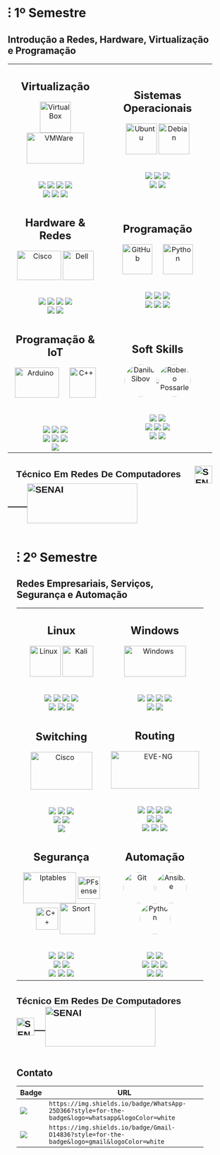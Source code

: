 <!DOCTYPE html>
<html>
<head>
</head>
<body>
  <div style="max-width: 100%; padding: 0 20px;">
<h1>⁝ 1º Semestre</h1>
<h2>Introdução a Redes, Hardware, Virtualização e Programação</h2>
<body>
<table>
  <tr>
    <td align="center" >
      <h2>Virtualização</h2>
      <a>
        <img align="center" alt="Virtual Box" height="70" width="70" src="https://www.vectorlogo.zone/logos/virtualbox/virtualbox-icon.svg" />
      </a>
      <a>
        <img align="center" alt="VMWare" height="70" width="130" src="https://vectorwiki.com/images/WP5h6__vmware.svg" />
      </a>
      <br>
      <br><br>
      <img src="https://img.shields.io/badge/Instala%C3%A7%C3%A3o-E06661?logoColor=white&style=for-the-badge">
      <img src="https://img.shields.io/badge/Configuração-E06661?logoColor=white&style=for-the-badge">
      <img src="https://img.shields.io/badge/RAID-E06661?logoColor=white&style=for-the-badge">
      <img src="https://img.shields.io/badge/Conectividade-E06661?logoColor=white&style=for-the-badge">
     <br>
      <img src="https://img.shields.io/badge/Domínios-CA0100?logoColor=white&style=for-the-badge">
      <img src="https://img.shields.io/badge/Compartilhamento-CA0100?logoColor=white&style=for-the-badge">
      <img src="https://img.shields.io/badge/Backup-CA0100?logoColor=white&style=for-the-badge">
    </td>
    <td align="center">
      <h2>Sistemas Operacionais</h2>
      <a>
        <img align="center" alt="Ubuntu" height="70" width="70" src="https://www.vectorlogo.zone/logos/ubuntu/ubuntu-icon.svg">
      </a>
      <a>
        <img align="center" alt="Debian" height="70" width="70" src="https://www.vectorlogo.zone/logos/debian/debian-icon.svg">
      </a>
      <br>
      <br><br>
      <img src="https://img.shields.io/badge/Bare Metal-E06661?logoColor=white&style=for-the-badge">
      <img src="https://img.shields.io/badge/Baseado em SO-E06661?logoColor=white&style=for-the-badge">
      <img src="https://img.shields.io/badge/Instalação-E06661?logoColor=white&style=for-the-badge">
      <br>
      <img src="https://img.shields.io/badge/Configuração-CA0100?logoColor=white&style=for-the-badge">
      <img src="https://img.shields.io/badge/Simulação de Ambientes-CA0100?logoColor=white&style=for-the-badge">
    </td>
  </tr>
  <tr>
    <td align="center">
      <h2>Hardware & Redes</h2>
        <img align="center" alt="Cisco" height="66" width="100" src="https://www.vectorlogo.zone/logos/cisco/cisco-ar21.svg" />
        <img align="center" alt="Dell" height="66" width="70" src="https://www.vectorlogo.zone/logos/dell/dell-icon.svg" />
      </a>
      <br>
      <br><br>
      <img src="https://img.shields.io/badge/Switching-6BA1EB?logoColor=black&style=for-the-badge">
      <img src="https://img.shields.io/badge/WiFi-6BA1EB?logoColor=black&style=for-the-badge">
      <img src="https://img.shields.io/badge/Infraestrutura-6BA1EB?logoColor=black&style=for-the-badge">
      <img src="https://img.shields.io/badge/Cabeamento-6BA1EB?logoColor=black&style=for-the-badge">
      <br>
      <img src="https://img.shields.io/badge/Modelos_OSI_&_TCP/IP-4671BC?logoColor=white&style=for-the-badge">
      <img src="https://img.shields.io/badge/Server_físico-4671BC?logoColor=white&style=for-the-badge">
    </td>
    <td align="center">
      <h2>Programação</h2>
      <a>
        <img align="center" alt="GitHub" height="68" width="68" src="https://www.vectorlogo.zone/logos/github/github-tile.svg" />
      ㅤ
      <a>
        <img align="center" alt="Python" height="68" width="68" src="https://www.vectorlogo.zone/logos/python/python-icon.svg" />
      </a>
      <br>
      <br><br>
      <img src="https://img.shields.io/badge/Lógica_de_Programação-F3D485?logoColor=black&style=for-the-badge">
      <img src="https://img.shields.io/badge/Funções-F3D485?logoColor=black&style=for-the-badge">
      <img src="https://img.shields.io/badge/GitHub-F3D485?logoColor=black&style=for-the-badge">
      <br>
      <img src="https://img.shields.io/badge/Python-F3D485?logoColor=black&style=for-the-badge">
      <img src="https://img.shields.io/badge/VS Code-F3D485?logoColor=black&style=for-the-badge">
      <img src="https://img.shields.io/badge/Função-F3D485?logoColor=black&style=for-the-badge">
    </td>
  </tr>
  <tr>
    <td align="center">
      <h2>Programação & IoT</h2>
      <a>
        <img align="center" alt="Arduino" height="68" width="100" src="https://upload.wikimedia.org/wikipedia/commons/thumb/8/87/Arduino_Logo.svg/2560px-Arduino_Logo.svg.png"/>
        ㅤ
        <img align="center" alt="C++" height="68" width="60" src="https://upload.wikimedia.org/wikipedia/commons/thumb/1/18/ISO_C%2B%2B_Logo.svg/800px-ISO_C%2B%2B_Logo.svg.png"/>
        ㅤ
      </a>
      <br>
      <br><br>
     <img src="https://img.shields.io/badge/Fundamentos-79A2AE?logoColor=black&style=for-the-badge">
     <img src="https://img.shields.io/badge/Lógica de Programação-79A2AE?logoColor=black&style=for-the-badge">
      <img src="https://img.shields.io/badge/Bibliotecas-79A2AE?logoColor=black&style=for-the-badge">
      <br>
      <img src="https://img.shields.io/badge/Projetos Práticos-45818E?logoColor=white&style=for-the-badge">
     <img src="https://img.shields.io/badge/VS Code-45818E?logoColor=white&style=for-the-badge">
     <img src="https://img.shields.io/badge/Funçoes-45818E?logoColor=white&style=for-the-badge">
      <br>
      <img src="https://img.shields.io/badge/Variáveis-45818E?logoColor=white&style=for-the-badge">
    </td>
    <td align="center">
      <h2>Soft Skills</h2>
        <a href="https://www.linkedin.com/in/daniloluciano/">
        <img align="center" alt="Danilo Sibov" height="73" width="73" src="https://i.ibb.co/WsctYM7/z-XDujcqn-t-removebg-preview.png" style="border-radius: 50%;">
      </a>
      <a>
        <a href="https://www.linkedin.com/in/roberto-possarle/">
        <img align="center" alt="Roberto Possarle" height="73" width="73" src="https://i.ibb.co/PGsPNbz/Sy34sx4-D-t-removebg-preview-1.png" style="border-radius: 50%;">
      </a>
      <br>
      <br><br>
      <img src="https://img.shields.io/badge/Trabalho_em_equipe-C07A9E?logoColor=black&style=for-the-badge">
      <img src="https://img.shields.io/badge/Técnica de Apresentação-C07A9E?logoColor=black&style=for-the-badge">
     <br>
      <img src="https://img.shields.io/badge/Email-A54E79?logoColor=white&style=for-the-badge">
      <img src="https://img.shields.io/badge/LinkedIn-A54E79?logoColor=white&style=for-the-badge">
      <img src="https://img.shields.io/badge/Currículo_profissional-A54E79?logoColor=white&style=for-the-badge">
     <br>
      <img src="https://img.shields.io/badge/Relatório_técnico-C17BA0?logoColor=black&style=for-the-badge">
      <img src="https://img.shields.io/badge/Documentação-C17BA0?logoColor=black&style=for-the-badge">
    </td>
  </tr>
</table>
</body>
</html>
    <table>
<a>
<h2 style="font-family: 'Bodoni', sans-serif;">ㅤTécnico Em Redes De Computadores ㅤ
  <a href="https://github.com/FofuxoSibov/FofuxoSibov/blob/main/Readme2.md">
  <img align="center" alt="SENAI" height="40" width="40" src="https://icon-library.com/images/white-play-icon/white-play-icon-13.jpg"/>ㅤㅤ
  <img align="center" alt="SENAI" height="90" width="250" src="https://img.swapcard.com/?u=https%3A%2F%2Fcdn-api.swapcard.com%2Fpublic%2Fimages%2F7b8d017b016349088959c85e0b48fe9e.png&q=0.8&m=fit&w=400&h=200" />
</h2>
</a>
</table>

<!DOCTYPE html>
<html>
<head>
</head>
<body>
  <div style="max-width: 100%; padding: 0 20px;">
<h1>⁝ 2º Semestre</h1>
<h2>Redes Empresariais, Serviços, Segurança e Automação</h2>
<body>
<table>
  <tr>
    <td align="center" >
      <h2>Linux</h2>
      <a>
        <img align="center" alt="Linux" height="70" width="70" src="https://www.vectorlogo.zone/logos/debian/debian-icon.svg" />
        <img align="center" alt="Kali" height="70" width="70" src="https://camo.githubusercontent.com/00fda8888072880bf55510367297f6e1465da77a05673e8078dfba9de454c314/68747470733a2f2f7365656b6c6f676f2e636f6d2f696d616765732f4b2f6b616c692d6c696e75782d6c6f676f2d414544313831313836452d7365656b6c6f676f2e636f6d2e706e67" />
      </a>
      <br>
      <br><br>
      <img src="https://img.shields.io/badge/Serviços-E06661?logoColor=white&style=for-the-badge">
      <img src="https://img.shields.io/badge/DHCP-E06661?logoColor=white&style=for-the-badge">
      <img src="https://img.shields.io/badge/DNS-E06661?logoColor=white&style=for-the-badge">
      <img src="https://img.shields.io/badge/Web Apache-E06661?logoColor=white&style=for-the-badge">
     <br>
      <img src="https://img.shields.io/badge/HTTPS-CA0100?logoColor=white&style=for-the-badge">
      <img src="https://img.shields.io/badge/Herdening-CA0100?logoColor=white&style=for-the-badge">
      <img src="https://img.shields.io/badge/Docker-CA0100?logoColor=white&style=for-the-badge">
    </td>
    <td align="center">
      <h2>Windows</h2>
      <a>
        <img align="center" alt="Windows" height="70" width="140" src="https://logosmarcas.net/wp-content/uploads/2021/02/Windows-New-Logo.png">
      </a>
      <br>
      <br><br>
      <img src="https://img.shields.io/badge/Serviços-6BA1EB?logoColor=white&style=for-the-badge">
      <img src="https://img.shields.io/badge/Fire Sharing-6BA1EB?logoColor=white&style=for-the-badge">
      <img src="https://img.shields.io/badge/DNS-6BA1EB?logoColor=white&style=for-the-badge">
      <img src="https://img.shields.io/badge/Web IIS-6BA1EB?logoColor=white&style=for-the-badge">
      <br>
      <img src="https://img.shields.io/badge/Active Directory-4671BC?logoColor=white&style=for-the-badge">
      <img src="https://img.shields.io/badge/Grupo de Políticas-4671BC?logoColor=white&style=for-the-badge">
    </td>
  </tr>
  <tr>
    <td align="center">
      <h2>Switching</h2>
      <a>
        <img align="center" alt="Cisco" height="85" width="140" src="https://www.vectorlogo.zone/logos/cisco/cisco-ar21.svg" />
      </a>
      <br>
      <br><br>
      <img src="https://img.shields.io/badge/VLAN-6BA1EB?logoColor=black&style=for-the-badge">
      <img src="https://img.shields.io/badge/VTP-6BA1EB?logoColor=black&style=for-the-badge">
      <img src="https://img.shields.io/badge/EtherChannel-6BA1EB?logoColor=black&style=for-the-badge">
      <br>
      <img src="https://img.shields.io/badge/Spanning tree-4671BC?logoColor=white&style=for-the-badge">
      <img src="https://img.shields.io/badge/InterVlan-4671BC?logoColor=white&style=for-the-badge">
      <br>
      <img src="https://img.shields.io/badge/network-6BA1EB?logoColor=white&style=for-the-badge">
    </td>
    <td align="center">
      <h2>Routing</h2>
      <a href="#">
       <a>
        <img align="center" alt="EVE-NG" height="85" width="200" src="https://www.eve-ng.net/wp-content/uploads/2019/11/Logo_EVE_Color-1-e1573260071537.png" />
      </a>
      <br>
      <br><br>
      <img src="https://img.shields.io/badge/Access Lists-6BA1EB?logoColor=black&style=for-the-badge">
      <img src="https://img.shields.io/badge/IPV6-6BA1EB?logoColor=black&style=for-the-badge">
      <img src="https://img.shields.io/badge/Túnel GRE-6BA1EB?logoColor=black&style=for-the-badge">
      <img src="https://img.shields.io/badge/VPN IPsec-6BA1EB?logoColor=black&style=for-the-badge">
      <br>
      <img src="https://img.shields.io/badge/Roteamento Estático-4671BC?logoColor=black&style=for-the-badge">
      <img src="https://img.shields.io/badge/Roteamento dinâmico-4671BC?logoColor=black&style=for-the-badge">
      <br>
      <img src="https://img.shields.io/badge/EIGRP-6BA1EB?logoColor=black&style=for-the-badge">
      <img src="https://img.shields.io/badge/OSPF-6BA1EB?logoColor=black&style=for-the-badge">
      <img src="https://img.shields.io/badge/BGP-6BA1EB?logoColor=black&style=for-the-badge">
    </td>
  </tr>
  <tr>
    <td align="center">
      <h2>Segurança</h2>
      <a>
        <img align="center" alt="Iptables" height="70" width="120" src="https://lucasvidelaine.files.wordpress.com/2020/07/iptables.png"/>
        <img align="center" alt="PFsense" height="50" width="50" src="https://wpcomputersolutions.com/wp-content/uploads/2018/07/pfsense-logo-e1534531558807.png"/>ㅤ
        <img align="center" alt="C++" height="50" width="50" src="https://iili.io/JqpBuCG.png" />
        <img align="center" alt="Snort" height="70" width="80" src="https://cdn.icon-icons.com/icons2/2699/PNG/512/snort_logo_icon_167980.png" />
      </a>
      <br>
      <br><br>
     <img src="https://img.shields.io/badge/Hashing-79A2AE?logoColor=black&style=for-the-badge">
     <img src="https://img.shields.io/badge/Quabra de senhas-79A2AE?logoColor=black&style=for-the-badge">
      <img src="https://img.shields.io/badge/Brute Force-79A2AE?logoColor=black&style=for-the-badge">
      <br>
      <img src="https://img.shields.io/badge/Firewall Stateless-45818E?logoColor=white&style=for-the-badge">
     <img src="https://img.shields.io/badge/Firewall Stateful-45818E?logoColor=white&style=for-the-badge">
      <br>
      <img src="https://img.shields.io/badge/Gerenciamento-79A2AE?logoColor=white&style=for-the-badge">
      <img src="https://img.shields.io/badge/Squid-79A2AE?logoColor=white&style=for-the-badge">
      <img src="https://img.shields.io/badge/Snort-79A2AE?logoColor=white&style=for-the-badge">
    </td>
    <td align="center">
      <h2>Automação</h2>
      <a>
        <img align="center" alt="Git" height="70" width="70" src="https://upload.wikimedia.org/wikipedia/commons/thumb/c/c3/Python-logo-notext.svg/1869px-Python-logo-notext.svg.png" style="border-radius: 50%;">     
        <img align="center" alt="Ansible" height="70" width="70" src="https://cdn.icon-icons.com/icons2/2389/PNG/512/ansible_logo_icon_145495.png" style="border-radius: 50%;">
        <img align="center" alt="Python" height="70" width="70" src="https://cdn-icons-png.flaticon.com/512/25/25231.png" style="border-radius: 50%;">
     </a>
      <br>
      <br><br>
      <img src="https://img.shields.io/badge/Automação de serviços-C17BA0?logoColor=white&style=for-the-badge">
      <img src="https://img.shields.io/badge/Integração-C17BA0?logoColor=white&style=for-the-badge">
      <br>
      <img src="https://img.shields.io/badge/Pipiline-A54E79?logoColor=white&style=for-the-badge">
      <img src="https://img.shields.io/badge/Programação-A54E79?logoColor=black&style=for-the-badge">
      <img src="https://img.shields.io/badge/Portfólio digital-A54E79?logoColor=black&style=for-the-badge">
      <br>
      <img src="https://img.shields.io/badge/Monitoramento-C17BA0?logoColor=black&style=for-the-badge">
      <img src="https://img.shields.io/badge/Planejamento de processos-C17BA0?logoColor=black&style=for-the-badge">
</td>
  </tr>
</table>
</body>
</html>
    <table>
<a>
<h2 style="font-family: 'Bodoni', sans-serif;">Técnico Em Redes De Computadores ㅤ
  <a href="https://github.com/FofuxoSibov/FofuxoSibov/blob/main/README.md">
  <img align="center" alt="SENAI" height="40" width="40" src="https://icon-library.com/images/white-play-icon/white-play-icon-13.jpg"/>ㅤ
  <img align="center" alt="SENAI" height="90" width="250" src="https://img.swapcard.com/?u=https%3A%2F%2Fcdn-api.swapcard.com%2Fpublic%2Fimages%2F7b8d017b016349088959c85e0b48fe9e.png&q=0.8&m=fit&w=400&h=200" />
</h2>
</a>
</table>


## Contato

| Badge | URL
------------ | -------------
<img src="https://img.shields.io/badge/WhatsApp-25D366?style=for-the-badge&logo=whatsapp&logoColor=white" /> | `https://img.shields.io/badge/WhatsApp-25D366?style=for-the-badge&logo=whatsapp&logoColor=white`
<img src="https://img.shields.io/badge/Gmail-D14836?style=for-the-badge&logo=gmail&logoColor=white" /> | `https://img.shields.io/badge/Gmail-D14836?style=for-the-badge&logo=gmail&logoColor=white`
